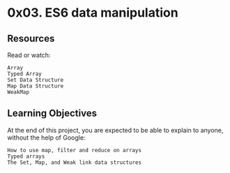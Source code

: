 # 0x03. ES6 data manipulation

## Resources

Read or watch:

    Array
    Typed Array
    Set Data Structure
    Map Data Structure
    WeakMap

## Learning Objectives

At the end of this project, you are expected to be able to explain to anyone, without the help of Google:

    How to use map, filter and reduce on arrays
    Typed arrays
    The Set, Map, and Weak link data structures
